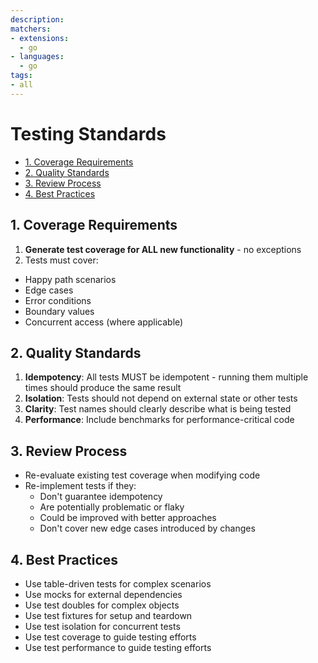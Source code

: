 ```yaml
---
description: 
matchers:
- extensions:
  - go
- languages:
  - go
tags:
- all
---
```

# Testing Standards

<!-- TOC -->
- [1. Coverage Requirements](#1-coverage-requirements)
- [2. Quality Standards](#2-quality-standards)
- [3. Review Process](#3-review-process)
- [4. Best Practices](#4-best-practices)
<!-- /TOC -->
## 1. Coverage Requirements

1. **Generate test coverage for ALL new functionality** - no exceptions
2. Tests must cover:

- Happy path scenarios
- Edge cases
- Error conditions
- Boundary values
- Concurrent access (where applicable)

## 2. Quality Standards

1. **Idempotency**: All tests MUST be idempotent - running them multiple times should produce the same result
2. **Isolation**: Tests should not depend on external state or other tests
3. **Clarity**: Test names should clearly describe what is being tested
4. **Performance**: Include benchmarks for performance-critical code

## 3. Review Process

- Re-evaluate existing test coverage when modifying code
- Re-implement tests if they:
  - Don't guarantee idempotency
  - Are potentially problematic or flaky
  - Could be improved with better approaches
  - Don't cover new edge cases introduced by changes

## 4. Best Practices

- Use table-driven tests for complex scenarios
- Use mocks for external dependencies
- Use test doubles for complex objects
- Use test fixtures for setup and teardown
- Use test isolation for concurrent tests
- Use test coverage to guide testing efforts
- Use test performance to guide testing efforts
